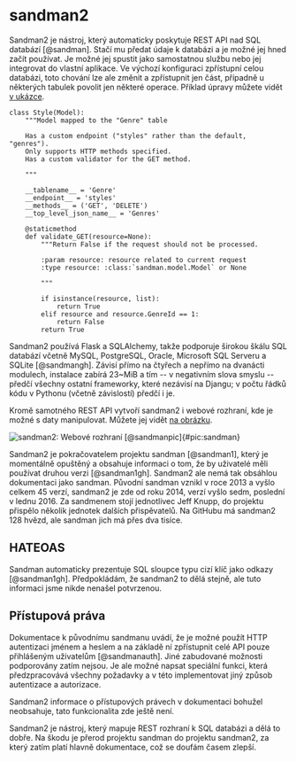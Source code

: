 sandman2
========

Sandman2 je nástroj, který automaticky poskytuje REST API nad SQL databází [@sandman].
Stačí mu předat údaje k databázi a je možné jej hned začít používat.
Je možné jej spustit jako samostatnou službu nebo jej integrovat do vlastní aplikace.
Ve výchozí konfiguraci zpřístupní celou databázi, toto chování lze ale změnit a zpřístupnit jen část, případně u některých tabulek povolit jen některé operace.
Příklad úpravy můžete vidět [v ukázce](#code:sandman).

```{caption="{#code:sandman}sandman: Příklad úpravy chování \autocite{sandman1gh}" .python}
class Style(Model):
    """Model mapped to the "Genre" table

    Has a custom endpoint ("styles" rather than the default, "genres").
    Only supports HTTP methods specified.
    Has a custom validator for the GET method.

    """

    __tablename__ = 'Genre'
    __endpoint__ = 'styles'
    __methods__ = ('GET', 'DELETE')
    __top_level_json_name__ = 'Genres'

    @staticmethod
    def validate_GET(resource=None):
        """Return False if the request should not be processed.

        :param resource: resource related to current request
        :type resource: :class:`sandman.model.Model` or None

        """

        if isinstance(resource, list):
            return True
        elif resource and resource.GenreId == 1:
            return False
        return True
```

Sandman2 používá Flask a SQLAlchemy, takže podporuje širokou škálu SQL databází včetně MySQL,
PostgreSQL, Oracle, Microsoft SQL Serveru a SQLite [@sandmangh].
Závisí přímo na čtyřech a nepřímo na dvanácti modulech, instalace zabírá 23~MiB
a tím -- v negativním slova smyslu -- předčí všechny ostatní frameworky, které nezávisí na Djangu;
v počtu řádků kódu v Pythonu (včetně závislostí) předčí i je.

Kromě samotného REST API vytvoří sandman2 i webové rozhraní, kde je možné s daty manipulovat.
Můžete jej vidět [na obrázku](#pic:sandman).

![sandman2: Webové rozhraní [@sandmanpic]{#pic:sandman}](images/sandman)

Sandman2 je pokračovatelem projektu sandman [@sandman1],
který je momentálně opuštěný a obsahuje informaci o tom,
že by uživatelé měli používat druhou verzi [@sandman1gh].
Sandman2 ale nemá tak obsáhlou dokumentaci jako sandman.
Původní sandman vznikl v roce 2013 a vyšlo celkem 45 verzí, sandman2 je zde od roku 2014, verzí vyšlo sedm,
poslední v lednu 2016.
Za sandmenem stojí jednotlivec Jeff Knupp, do projektu přispělo několik jednotek dalších přispěvatelů.
Na GitHubu má sandman2 128 hvězd, ale sandman jich má přes dva tisíce.

HATEOAS
-------

Sandman automaticky prezentuje SQL sloupce typu cizí klíč jako odkazy [@sandman1gh].
Předpokládám, že sandman2 to dělá stejně, ale tuto informaci jsme nikde nenašel potvrzenou.

Přístupová práva
----------------

Dokumentace k původnímu sandmanu uvádí, že je možné použít HTTP autentizaci jménem a heslem
a na základě ní zpřístupnit celé API pouze přihlášeným uživatelům [@sandmanauth].
Jiné zabudované možnosti podporovány zatím nejsou. Je ale možné napsat speciální funkci, která předzpracovává všechny požadavky a v této implementovat jiný způsob autentizace a autorizace.

Sandman2 informace o přístupových právech v dokumentaci bohužel neobsahuje, tato funkcionalita zde ještě není.

Sandman2 je nástroj, který mapuje REST rozhraní k SQL databázi a dělá to dobře.
Na škodu je přerod projektu sandman do projektu sandman2, za který zatím platí hlavně dokumentace, což se doufám časem zlepší.


